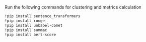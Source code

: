 Run the following commands for clustering and metrics calculation
```bash
!pip install sentence_transformers
!pip install rouge
!pip install unbabel-comet
!pip install summac
!pip install bert-score
